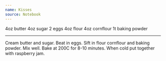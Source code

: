 ```yaml
---
name: Kisses
source: Notebook
---
```


4oz butter
4oz sugar
2 eggs
4oz flour
4oz cornflour
1t baking powder

---

Cream butter and sugar.  Beat in eggs.  Sift in flour cornflour and baking powder.  Mix well.  Bake at 200C for 8-10 minutes.  When cold put together with raspberry jam.

